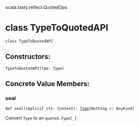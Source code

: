 scala.tasty.reflect.QuotedOps
# class TypeToQuotedAPI

<pre><code class="language-scala" >class TypeToQuotedAPI</pre></code>
## Constructors:
<pre><code class="language-scala" >TypeToQuotedAPI(tpe: Type)</pre></code>

## Concrete Value Members:
### seal
<pre><code class="language-scala" >def seal(implicit ctx: Context): <a href="../../../quoted/Type.md">Type</a>[Nothing <: AnyKind]</pre></code>
Convert `Type` to an `quoted.Type[_]`

